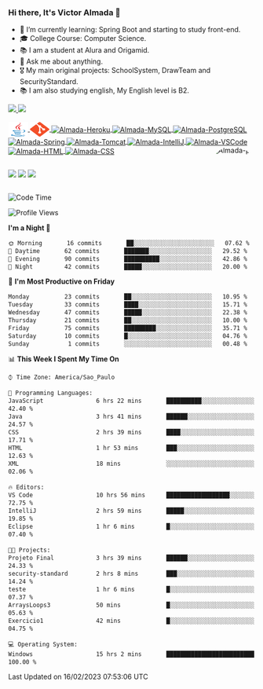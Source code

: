 ### Hi there, It's Victor Almada 👋


- 🌱 I’m currently learning: Spring Boot and starting to study front-end.
- 🎓 College Course: Computer Science.
- 📚  I am a student at Alura and Origamid.
- 💬 Ask me about anything.
- 🎖 My main original projects: SchoolSystem, DrawTeam and SecurityStandard.
- 📚 I am also studying english, My English level is B2.
 
<div>
<a href="https://github.com/Almadavic">
<img height="180em" src="https://github-readme-stats.vercel.app/api?username=Almadavic&showw_icons=true&theme=dark&include_all_commits=true&count_private=true">
<img height="180em" src="https://github-readme-stats.vercel.app/api/top-langs/?username=Almadavic&layout=compact&langs_count=16&theme=dracula">
</div>

<div style="display: inline_block"><br>
  <img align="center" alt="Almada-Java" height="30" width="40" src="https://raw.githubusercontent.com/devicons/devicon/master/icons/java/java-original.svg">
  <img align="center" alt="Almada-Git" height="30" width="40" src="https://raw.githubusercontent.com/devicons/devicon/master/icons/git/git-original.svg">
  <img align="center" alt="Almada-Heroku" height="30" width="40" src="https://cdn.jsdelivr.net/gh/devicons/devicon/icons/heroku/heroku-plain-wordmark.svg" />             
  <img align="center" alt="Almada-MySQL" height="30" width="40" src="https://cdn.jsdelivr.net/gh/devicons/devicon/icons/mysql/mysql-original-wordmark.svg" />
  <img align="center" alt="Almada-PostgreSQL" height="30" width="40" src="https://cdn.jsdelivr.net/gh/devicons/devicon/icons/postgresql/postgresql-plain-wordmark.svg" />
  <img align="center" alt="Almada-Spring" height="30" width="40" src="https://cdn.jsdelivr.net/gh/devicons/devicon/icons/spring/spring-original-wordmark.svg" />
  <img align="center" alt="Almada-Tomcat" height="30" width="40" src="https://cdn.jsdelivr.net/gh/devicons/devicon/icons/tomcat/tomcat-original-wordmark.svg" />
   <img align="center" alt="Almada-IntelliJ" height="30" width="40" src="https://cdn.jsdelivr.net/gh/devicons/devicon/icons/intellij/intellij-original.svg" />
   <img align="center" alt="Almada-VSCode" height="30" width="40" src="https://cdn.jsdelivr.net/gh/devicons/devicon/icons/vscode/vscode-original.svg" />
   <img align="center" alt="Almada-HTML" height="30" width="40" src="https://cdn.jsdelivr.net/gh/devicons/devicon/icons/html5/html5-original.svg" />
   <img align="center" alt="Almada-CSS" height="30" width="40" src="https://cdn.jsdelivr.net/gh/devicons/devicon/icons/css3/css3-original.svg" />
  <img align="right" alt="Almada-pic" height="150" style="border-radius:50px;" src="https://user-images.githubusercontent.com/85299065/185514627-94fcf387-edc6-4c24-88f1-b4873ccd49e9.png">
</div>
  
  ##
 
<div> 
  <a href="https://www.youtube.com/channel/UCUrcUNA90M_ZqLEcQxd3UNA" target="_blank"><img src="https://img.shields.io/badge/YouTube-FF0000?style=for-the-badge&logo=youtube&logoColor=white" target="_blank"></a>
 <a href = "mailto:almadavic@live.com"><img src="https://img.shields.io/badge/-Gmail-%23333?style=for-the-badge&logo=gmail&logoColor=white" target="_blank"></a>
  <a href="https://www.linkedin.com/in/victoralmada/" target="_blank"><img src="https://img.shields.io/badge/-LinkedIn-%230077B5?style=for-the-badge&logo=linkedin&logoColor=white" target="_blank"></a> 
</div>

##

<!--START_SECTION:waka-->
![Code Time](http://img.shields.io/badge/Code%20Time-212%20hrs%2034%20mins-blue)

![Profile Views](http://img.shields.io/badge/Profile%20Views-3-blue)

**I'm a Night 🦉** 

```text
🌞 Morning       16 commits       ██░░░░░░░░░░░░░░░░░░░░░░░   07.62 % 
🌆 Daytime       62 commits       ███████░░░░░░░░░░░░░░░░░░   29.52 % 
🌃 Evening       90 commits       ██████████░░░░░░░░░░░░░░░   42.86 % 
🌙 Night         42 commits       █████░░░░░░░░░░░░░░░░░░░░   20.00 % 

```
📅 **I'm Most Productive on Friday** 

```text
Monday          23 commits       ██░░░░░░░░░░░░░░░░░░░░░░░   10.95 % 
Tuesday         33 commits       ████░░░░░░░░░░░░░░░░░░░░░   15.71 % 
Wednesday       47 commits       █████░░░░░░░░░░░░░░░░░░░░   22.38 % 
Thursday        21 commits       ██░░░░░░░░░░░░░░░░░░░░░░░   10.00 % 
Friday          75 commits       █████████░░░░░░░░░░░░░░░░   35.71 % 
Saturday        10 commits       █░░░░░░░░░░░░░░░░░░░░░░░░   04.76 % 
Sunday           1 commits       ░░░░░░░░░░░░░░░░░░░░░░░░░   00.48 % 

```


📊 **This Week I Spent My Time On** 

```text
⌚︎ Time Zone: America/Sao_Paulo

💬 Programming Languages: 
JavaScript               6 hrs 22 mins       ██████████░░░░░░░░░░░░░░░   42.40 % 
Java                     3 hrs 41 mins       ██████░░░░░░░░░░░░░░░░░░░   24.57 % 
CSS                      2 hrs 39 mins       ████░░░░░░░░░░░░░░░░░░░░░   17.71 % 
HTML                     1 hr 53 mins        ███░░░░░░░░░░░░░░░░░░░░░░   12.63 % 
XML                      18 mins             ░░░░░░░░░░░░░░░░░░░░░░░░░   02.06 % 

🔥 Editors: 
VS Code                  10 hrs 56 mins      ██████████████████░░░░░░░   72.75 % 
IntelliJ                 2 hrs 59 mins       █████░░░░░░░░░░░░░░░░░░░░   19.85 % 
Eclipse                  1 hr 6 mins         █░░░░░░░░░░░░░░░░░░░░░░░░   07.40 % 

🐱‍💻 Projects: 
Projeto Final            3 hrs 39 mins       ██████░░░░░░░░░░░░░░░░░░░   24.33 % 
security-standard        2 hrs 8 mins        ███░░░░░░░░░░░░░░░░░░░░░░   14.24 % 
teste                    1 hr 6 mins         █░░░░░░░░░░░░░░░░░░░░░░░░   07.37 % 
ArraysLoops3             50 mins             █░░░░░░░░░░░░░░░░░░░░░░░░   05.63 % 
Exercicio1               42 mins             █░░░░░░░░░░░░░░░░░░░░░░░░   04.75 % 

💻 Operating System: 
Windows                  15 hrs 2 mins       █████████████████████████   100.00 % 

```


 Last Updated on 16/02/2023 07:53:06 UTC
<!--END_SECTION:waka-->
